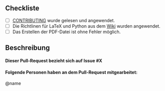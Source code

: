 <!--
Dies wird unsere Vorlage für ein Pull-Request. 
V0.1
-->
## Checkliste
- [ ] [CONTRIBUTING](https://github.com/Informatik-HS-KL/Python-Tutorial/blob/develop/CONTRIBUTING.md) wurde gelesen und angewendet.
- [ ] Die Richtlinen für LaTeX und Python aus dem [Wiki](https://github.com/Informatik-HS-KL/Python-Tutorial/wiki) wurden angewendet.
- [ ] Das Erstellen der PDF-Datei ist ohne Fehler möglich.

## Beschreibung

#### Dieser Pull-Request bezieht sich auf Issue #X

<!--
Kurze Beschreibung was dieser Pull-Request hinzufügt und/oder ändert.
-->

#### Folgende Personen haben an dem Pull-Request mitgearbeitet:

@name 
